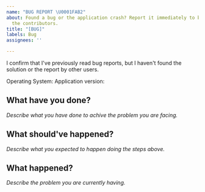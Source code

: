 ```yaml
---
name: "BUG REPORT \U0001FAB2"
about: Found a bug or the application crash? Report it immediately to be fixed by
  the contributors.
title: "[BUG]"
labels: Bug
assignees: ''

---
```


I confirm that I've previously read bug reports, but I haven't found the solution or the report by other users.

Operating System: 
Application version: 

## What have you done?
*Describe what you have done to achive the problem you are facing.*

## What should've happened?
*Describe what you expected to happen doing the steps above.*

## What happened?
*Describe the problem you are currently having.*
